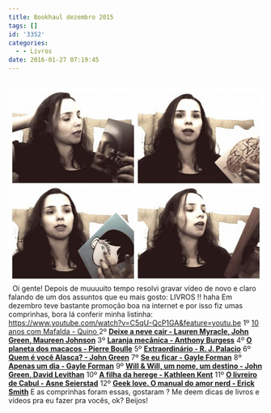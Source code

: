 ```yaml
---
title: Bookhaul dezembro 2015
tags: []
id: '3352'
categories:
  - - Livros
date: 2016-01-27 07:19:45
---
```


  [![bookhaul dezembro - natalia santos - o que que eu ia falar](/wp-content/uploads/2016/01/Natalia-Santos-blog-o-que-que-eu-ia-falar.jpg)](/wp-content/uploads/2016/01/Natalia-Santos-blog-o-que-que-eu-ia-falar.jpg)   Oi gente! Depois de muuuuito tempo resolvi gravar vídeo de novo e claro falando de um dos assuntos que eu mais gosto: LIVROS !! haha Em dezembro teve bastante promoção boa na internet e por isso fiz umas comprinhas, bora lá conferir minha listinha: https://www.youtube.com/watch?v=C5qU-QcP1GA&feature=youtu.be 1º [10 anos com Mafalda - Quino ](http://www.submarino.com.br/produto/7170242/livro-10-anos-com-mafalda) 2º **[Deixe a neve cair - Lauren Myracle, John Green, Maureen Johnson](http://www.submarino.com.br/produto/116041541/livro-deixe-a-neve-cair)** 3º **[Laranja mecânica - Anthony Burgess](http://www.submarino.com.br/produto/263570/livro-laranja-mecanica)** 4º **[O planeta dos macacos - Pierre Boulle](http://www.submarino.com.br/produto/122449818/livro-o-planeta-dos-macacos)** 5º **[Extraordinário - R. J. Palacio](http://www.submarino.com.br/produto/112722956/livro-extraordinario)** 6º **[Quem é você Alasca? - John Green](http://www.saraiva.com.br/quem-e-voce-alasca-edicao-comemorativa-de-10-anos-8894264.html)** 7º **[Se eu ficar - Gayle Forman](http://www.saraiva.com.br/se-eu-ficar-7590738.html)** 8º **[Apenas um dia - Gayle Forman](http://www.saraiva.com.br/apenas-um-dia-8205132.html)** 9º **[Will & Will, um nome, um destino - John Green, David Levithan](http://www.submarino.com.br/produto/113769844/livro-will-e-will-um-nome-um-destino)** 10º **[A filha da herege - Kathleen Kent](http://www.submarino.com.br/produto/7354421/livro-a-filha-da-herege)** 11º **[O livreiro de Cabul - Asne Seierstad](http://www.saraiva.com.br/o-livreiro-de-cabul-1386655.html)** 12º **[Geek love. O manual do amor nerd - Erick Smith](http://www.submarino.com.br/produto/119254913/livro-geek-love)** E as comprinhas foram essas, gostaram ? Me deem dicas de livros e vídeos pra eu fazer pra vocês, ok? Beijos!
